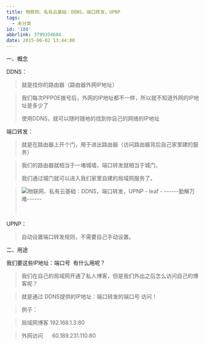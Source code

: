 ```yaml
---
title: 物联网、私有云基础：DDNS，端口转发，UPNP
tags:
  - 未分类
id: '180'
abbrlink: 3799354604
date: 2015-06-02 13:44:00
---
```


一、概念

DDNS：

> 就是找你的路由器（路由器外网IP地址）

> 我们每次PPPOE拨号后，外网的IP地址都不一样，所以就不知道外网的IP地址是多少了
> 
> 使用DDNS，就可以随时随地的找到你自己的网络的IP地址
> 
>   

端口转发：

> 就是在路由器上开个门，用于进出路由器（访问路由器背后自己家里建的服务）

> 我们的路由器就相当于一堵城墙，端口转发就相当于城门，
> 
> 我们通过城门就可以进入我们家里自建的局域网服务了。

> ![物联网、私有云基础：DDNS，端口转发，UPNP - leaf - ------勤解万难------](http://img1.ph.126.net/NW7i_crFIm2M8S7VbR868A==/6630515810862399928.png "物联网、私有云基础：DDNS，端口转发，UPNP - leaf - ------勤解万难------")
> 
>  

  

UPNP：

> 自动设置端口转发规则，不需要自己手动设置。

  
  
  

二、用途

我们要这些IP地址：端口号  有什么用呢？

> 我们在自己的局域网开通了私人博客，但是我们外出之后怎么访问自己的博客呢？

> 就是通过 DDNS提供的IP地址：端口转发的端口号 访问！

> 例子：

> 局域网博客 192.168.1.3:80

> 外网访问      60.189.231.110:80

> > >   
> 
>   
> 
> > >   
> > 
> > >